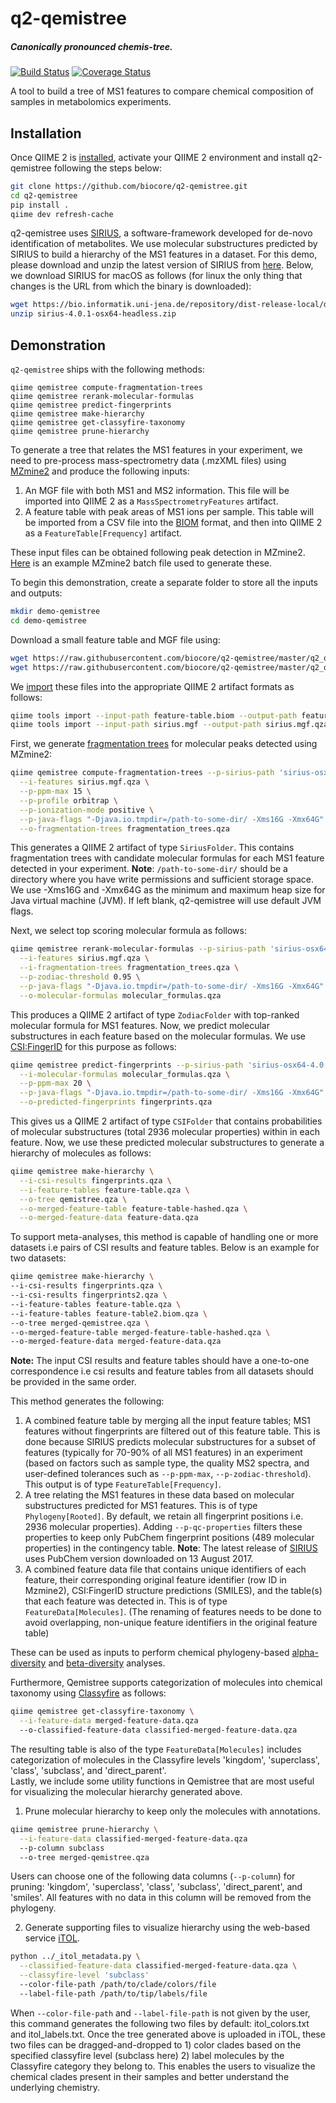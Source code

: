 # q2-qemistree
##### Canonically pronounced *chemis-tree*.

[![Build Status](https://travis-ci.org/biocore/q2-qemistree.svg?branch=master)](https://travis-ci.org/biocore/q2-qemistree) [![Coverage Status](https://coveralls.io/repos/github/biocore/q2-qemistree/badge.svg?branch=master)](https://coveralls.io/github/biocore/q2-qemistree?branch=master)

A tool to build a tree of MS1 features to compare chemical composition of samples in metabolomics experiments.

## Installation

Once QIIME 2 is [installed](https://docs.qiime2.org/2019.1/install/), activate your QIIME 2 environment and install q2-qemistree following the steps below:

```bash
git clone https://github.com/biocore/q2-qemistree.git
cd q2-qemistree
pip install .
qiime dev refresh-cache
```

q2-qemistree uses [SIRIUS](https://www.nature.com/articles/s41592-019-0344-8), a software-framework developed for de-novo identification of metabolites. We use molecular substructures predicted by SIRIUS to build a hierarchy of the MS1 features in a dataset. For this demo, please download and unzip the latest version of SIRIUS from [here](https://bio.informatik.uni-jena.de/sirius/). Below, we download SIRIUS for macOS as follows (for linux the only thing that changes is the URL from which the binary is downloaded):

```bash
wget https://bio.informatik.uni-jena.de/repository/dist-release-local/de/unijena/bioinf/ms/sirius/4.0.1/sirius-4.0.1-osx64-headless.zip
unzip sirius-4.0.1-osx64-headless.zip
```

## Demonstration

`q2-qemistree` ships with the following methods:

```
qiime qemistree compute-fragmentation-trees
qiime qemistree rerank-molecular-formulas
qiime qemistree predict-fingerprints
qiime qemistree make-hierarchy
qiime qemistree get-classyfire-taxonomy
qiime qemistree prune-hierarchy
```

To generate a tree that relates the MS1 features in your experiment, we need to pre-process mass-spectrometry data (.mzXML files) using [MZmine2](http://mzmine.github.io) and produce the following inputs:

1. An MGF file with both MS1 and MS2 information. This file will be imported into QIIME 2 as a `MassSpectrometryFeatures` artifact.
2. A feature table with peak areas of MS1 ions per sample. This table will be imported from a CSV file into the [BIOM](http://biom-format.org/documentation/biom_conversion.html) format, and then into QIIME 2 as a `FeatureTable[Frequency]` artifact.

These input files can be obtained following peak detection in MZmine2. [Here](https://raw.githubusercontent.com/biocore/q2-qemistree/master/q2_qemistree/demo/batchQE-MZmine-2.33.xml) is an example MZmine2 batch file used to generate these.

To begin this demonstration, create a separate folder to store all the inputs and outputs:

```bash
mkdir demo-qemistree
cd demo-qemistree
```

Download a small feature table and MGF file using:

```bash
wget https://raw.githubusercontent.com/biocore/q2-qemistree/master/q2_qemistree/demo/feature-table.biom
wget https://raw.githubusercontent.com/biocore/q2-qemistree/master/q2_qemistree/demo/sirius.mgf
```

We [import](https://docs.qiime2.org/2018.11/tutorials/importing/) these files into the appropriate QIIME 2 artifact formats as follows:

```bash
qiime tools import --input-path feature-table.biom --output-path feature-table.qza --type FeatureTable[Frequency]
qiime tools import --input-path sirius.mgf --output-path sirius.mgf.qza --type MassSpectrometryFeatures
```

First, we generate [fragmentation trees](https://www.sciencedirect.com/science/article/pii/S0165993615000916) for molecular peaks detected using MZmine2:

```bash
qiime qemistree compute-fragmentation-trees --p-sirius-path 'sirius-osx64-4.0.1/bin' \
  --i-features sirius.mgf.qza \
  --p-ppm-max 15 \
  --p-profile orbitrap \
  --p-ionization-mode positive \
  --p-java-flags "-Djava.io.tmpdir=/path-to-some-dir/ -Xms16G -Xmx64G" \
  --o-fragmentation-trees fragmentation_trees.qza
```

This generates a QIIME 2 artifact of type `SiriusFolder`. This contains fragmentation trees with candidate molecular formulas for each MS1 feature detected in your experiment.
**Note**: `/path-to-some-dir/` should be a directory where you have write permissions and sufficient storage space. We use -Xms16G and -Xmx64G as the minimum and maximum heap size for Java virtual machine (JVM). If left blank, q2-qemistree will use default JVM flags.

Next, we select top scoring molecular formula as follows:

```bash
qiime qemistree rerank-molecular-formulas --p-sirius-path 'sirius-osx64-4.0.1/bin' \
  --i-features sirius.mgf.qza \
  --i-fragmentation-trees fragmentation_trees.qza \
  --p-zodiac-threshold 0.95 \
  --p-java-flags "-Djava.io.tmpdir=/path-to-some-dir/ -Xms16G -Xmx64G" \
  --o-molecular-formulas molecular_formulas.qza
```

This produces a QIIME 2 artifact of type `ZodiacFolder` with top-ranked molecular formula for MS1 features. Now, we predict molecular substructures in each feature based on the molecular formulas. We use [CSI:FingerID](https://www.pnas.org/content/112/41/12580) for this purpose as follows:

```bash
qiime qemistree predict-fingerprints --p-sirius-path 'sirius-osx64-4.0.1/bin' \
  --i-molecular-formulas molecular_formulas.qza \
  --p-ppm-max 20 \
  --p-java-flags "-Djava.io.tmpdir=/path-to-some-dir/ -Xms16G -Xmx64G" \
  --o-predicted-fingerprints fingerprints.qza
  ```

This gives us a QIIME 2 artifact of type `CSIFolder` that contains probabilities of molecular substructures (total 2936 molecular properties) within in each feature.
Now, we use these predicted molecular substructures to generate a hierarchy of molecules as follows:

```bash
qiime qemistree make-hierarchy \
  --i-csi-results fingerprints.qza \
  --i-feature-tables feature-table.qza \
  --o-tree qemistree.qza \
  --o-merged-feature-table feature-table-hashed.qza \
  --o-merged-feature-data feature-data.qza
```

To support meta-analyses, this method is capable of handling one or more datasets i.e pairs of CSI results and feature tables. Below is an example for two datasets:

```bash
qiime qemistree make-hierarchy \
--i-csi-results fingerprints.qza \
--i-csi-results fingerprints2.qza \
--i-feature-tables feature-table.qza \
--i-feature-tables feature-table2.biom.qza \
--o-tree merged-qemistree.qza \
--o-merged-feature-table merged-feature-table-hashed.qza \
--o-merged-feature-data merged-feature-data.qza
```

**Note:** The input CSI results and feature tables should have a one-to-one correspondence i.e csi results and feature tables from all datasets should be provided in the same order.

This method generates the following:
1. A combined feature table by merging all the input feature tables; MS1 features without fingerprints are filtered out of this feature table. This is done because SIRIUS predicts molecular substructures for a subset of features (typically for 70-90% of all MS1 features) in an experiment (based on factors such as sample type, the quality MS2 spectra, and user-defined tolerances such as `--p-ppm-max`, `--p-zodiac-threshold`). This output is of type `FeatureTable[Frequency]`.
2. A tree relating the MS1 features in these data based on molecular substructures predicted for MS1 features. This is of type `Phylogeny[Rooted]`. By default, we retain all fingerprint positions i.e. 2936 molecular properties). Adding `--p-qc-properties` filters these properties to keep only PubChem fingerprint positions (489 molecular properties) in the contingency table.
**Note**: The latest release of [SIRIUS](https://www.nature.com/articles/s41592-019-0344-8) uses PubChem version downloaded on 13 August 2017.
3. A combined feature data file that contains unique identifiers of each feature, their corresponding original feature identifier (row ID in Mzmine2), CSI:FingerID structure predictions (SMILES), and the table(s) that each feature was detected in. This is of type `FeatureData[Molecules]`. (The renaming of features needs to be done to avoid overlapping, non-unique feature identifiers in the original feature table)

These can be used as inputs to perform chemical phylogeny-based [alpha-diversity](https://docs.qiime2.org/2019.1/plugins/available/diversity/alpha-phylogenetic/) and [beta-diversity](https://docs.qiime2.org/2019.1/plugins/available/diversity/beta-phylogenetic/) analyses.

Furthermore, Qemistree supports categorization of molecules into chemical taxonomy using [Classyfire](https://jcheminf.biomedcentral.com/articles/10.1186/s13321-016-0174-y) as follows:

```bash
qiime qemistree get-classyfire-taxonomy \
  --i-feature-data merged-feature-data.qza
  --o-classified-feature-data classified-merged-feature-data.qza
```

The resulting table is also of the type `FeatureData[Molecules]` includes categorization of molecules in the Classyfire levels 'kingdom', 'superclass', 'class', 'subclass', and 'direct_parent'.  
Lastly, we include some utility functions in Qemistree that are most useful for visualizing the molecular hierarchy generated above.

1. Prune molecular hierarchy to keep only the molecules with annotations.

```bash
qiime qemistree prune-hierarchy \
  --i-feature-data classified-merged-feature-data.qza
  --p-column subclass
  --o-tree merged-qemistree.qza
```

Users can choose one of the following data columns (`--p-column`) for pruning: 'kingdom', 'superclass', 'class', 'subclass', 'direct_parent', and 'smiles'. All features with no data in this column will be removed from the phylogeny.

2. Generate supporting files to visualize hierarchy using the web-based service [iTOL](https://itol.embl.de/).

```bash
python ../_itol_metadata.py \
  --classified-feature-data classified-merged-feature-data.qza \
  --classyfire-level 'subclass'
  --color-file-path /path/to/clade/colors/file
  --label-file-path /path/to/tip/labels/file
```

When `--color-file-path` and `--label-file-path` is not given by the user, this command generates the following two files by default: itol_colors.txt and itol_labels.txt. Once the tree generated above is uploaded in iTOL, these two files can be dragged-and-dropped to 1) color clades based on the specified classyfire level (subclass here) 2) label molecules by the Classyfire category they belong to. This enables the users to visualize the chemical clades present in their samples and better understand the underlying chemistry. 
